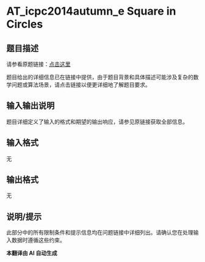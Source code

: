 # AT_icpc2014autumn_e Square in Circles

## 题目描述

请参看原题链接：[点击这里](https://atcoder.jp/contests/jag2014autumn/tasks/icpc2014autumn_e)

题目给出的详细信息已在链接中提供，由于题目背景和具体描述可能涉及复杂的数学问题或算法场景，请点击链接以便更详细地了解题目要求。

## 输入输出说明

题目详细定义了输入的格式和期望的输出响应，请参见原链接获取全部信息。

## 输入格式

无

## 输出格式

无

## 说明/提示

此部分中的所有限制条件和提示信息均在问题链接中详细列出。请确认您在处理输入数据时遵循这些约束。

 **本翻译由 AI 自动生成**